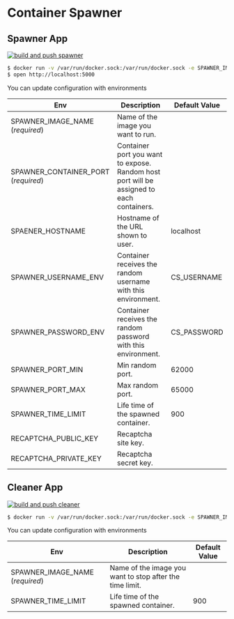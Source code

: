 # Container Spawner

## Spawner App

[![build and push spawner](https://github.com/tyage/container-spawner/actions/workflows/push-spawner.yml/badge.svg)](https://github.com/tyage/container-spawner/actions/workflows/push-spawner.yml)

```bash
$ docker run -v /var/run/docker.sock:/var/run/docker.sock -e SPAWNER_IMAGE_NAME=[YOUR_IMAGE] -e SPAWNER_CONTAINER_PORT=[YOUR_PORT] -p 5000:5000 ghcr.io/tyage/container-spawner:latest
$ open http://localhost:5000
```

You can update configuration with environments

|Env|Description|Default Value|
|-|-|-|
|SPAWNER_IMAGE_NAME (*required*)|Name of the image you want to run.||
|SPAWNER_CONTAINER_PORT (*required*)|Container port you want to expose. Random host port will be assigned to each containers.||
|SPAENER_HOSTNAME|Hostname of the URL shown to user.|localhost|
|SPAWNER_USERNAME_ENV|Container receives the random username with this environment.|CS_USERNAME|
|SPAWNER_PASSWORD_ENV|Container receives the random password with this environment.|CS_PASSWORD|
|SPAWNER_PORT_MIN|Min random port.|62000|
|SPAWNER_PORT_MAX|Max random port.|65000|
|SPAWNER_TIME_LIMIT|Life time of the spawned container.|900|
|RECAPTCHA_PUBLIC_KEY|Recaptcha site key.||
|RECAPTCHA_PRIVATE_KEY|Recaptcha secret key.||

## Cleaner App

[![build and push cleaner](https://github.com/tyage/container-spawner/actions/workflows/push-cleaner.yml/badge.svg)](https://github.com/tyage/container-spawner/actions/workflows/push-cleaner.yml)

```bash
$ docker run -v /var/run/docker.sock:/var/run/docker.sock -e SPAWNER_IMAGE_NAME=[YOUR_IMAGE] ghcr.io/tyage/container-spawner-cleaner:latest
```

You can update configuration with environments

|Env|Description|Default Value|
|-|-|-|
|SPAWNER_IMAGE_NAME (*required*)|Name of the image you want to stop after the time limit.||
|SPAWNER_TIME_LIMIT|Life time of the spawned container.|900|